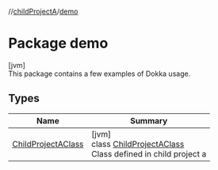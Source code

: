//[childProjectA](../../index.md)/[demo](index.md)

# Package demo

[jvm]\
This package contains a few examples of Dokka usage.

## Types

| Name | Summary |
|---|---|
| [ChildProjectAClass](-child-project-a-class/index.md) | [jvm]<br>class [ChildProjectAClass](-child-project-a-class/index.md)<br>Class defined in child project a |
